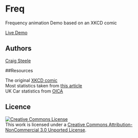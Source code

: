 Freq
=============

Frequency animation Demo based on an XKCD comic <br/>

[Live Demo](cra.igsteele.com/freq) 

## Authors 
[Craig Steele](https://github.com/Craig88) <br/>

##Resources

The original [XKCD comic](http://xkcd.com/1331/) <br/>
Most statistics taken from [this article](http://notebooks.jsvine.com/reverse-engineering-xkcd-frequency/) <br/>
UK Car statistics from [OICA](http://www.oica.net/category/production-statistics/)

## Licence

<a rel="license" href="http://creativecommons.org/licenses/by-nc/3.0/deed.en_US"><img alt="Creative Commons License" style="border-width:0" src="http://i.creativecommons.org/l/by-nc/3.0/88x31.png" /></a><br />This work is licensed under a <a rel="license" href="http://creativecommons.org/licenses/by-nc/3.0/deed.en_US">Creative Commons Attribution-NonCommercial 3.0 Unported License</a>.
